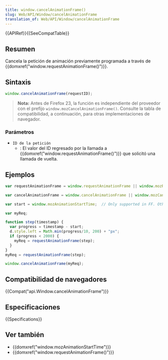 ```yaml
---
title: window.cancelAnimationFrame()
slug: Web/API/Window/cancelAnimationFrame
translation_of: Web/API/Window/cancelAnimationFrame
---
```

{{APIRef}}{{SeeCompatTable}}

## Resumen

Cancela la petición de animación previamente programada a través de {{domxref("window.requestAnimationFrame()")}}.

## Sintaxis

```js
window.cancelAnimationFrame(requestID);
```

> **Nota:** Antes de Firefox 23, la función es independiente del proveedor con el prefijo `window.mozCancelAnimationFrame()`. Consulte la tabla de compatibilidad, a continuación, para otras implementaciones de navegador.

### Parámetros

- `ID de la petición`
  - : El valor del ID regresado por la llamada a {{domxref("window.requestAnimationFrame()")}} que solicitó una llamada de vuelta.

## Ejemplos

```js
var requestAnimationFrame = window.requestAnimationFrame || window.mozRequestAnimationFrame || window.webkitRequestAnimationFrame || window.msRequestAnimationFrame;

var cancelAnimationFrame = window.cancelAnimationFrame || window.mozCancelAnimationFrame;

var start = window.mozAnimationStartTime;  // Only supported in FF. Other browsers can use something like Date.now().

var myReq;

function step(timestamp) {
  var progress = timestamp - start;
  d.style.left = Math.min(progress/10, 200) + "px";
  if (progress < 2000) {
    myReq = requestAnimationFrame(step);
  }
}
myReq = requestAnimationFrame(step);

window.cancelAnimationFrame(myReq);
```

## Compatibilidad de navegadores

{{Compat("api.Window.cancelAnimationFrame")}}

## Especificaciones

{{Specifications}}

## Ver también

- {{domxref("window.mozAnimationStartTime")}}
- {{domxref("window.requestAnimationFrame()")}}
